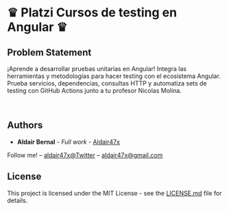 <h1>♛ Platzi Cursos de testing en Angular ♛ </h1>

<h2>Problem Statement</h2>

<p>
¡Aprende a desarrollar pruebas unitarias en Angular! Integra las herramientas y metodologías para hacer testing con el ecosistema Angular. Prueba servicios, dependencias, consultas HTTP y automatiza sets de testing con GitHub Actions junto a tu profesor Nicolas Molina.
</p>




<br>

## Authors

* **Aldair Bernal** - *Full work* - [Aldair47x](https://github.com/Aldair47x)

Follow me! – [aldair47x@Twitter](https://twitter.com/aldair47x) – aldair47x@gmail.com

## License

This project is licensed under the MIT License - see the [LICENSE.md](LICENSE.md) file for details.